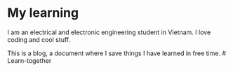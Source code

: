 # My learning
I am an electrical and electronic engineering student in Vietnam. I love coding and cool stuff.

This is a blog, a document where I save things I have learned in free time. #   L e a r n - t o g e t h e r  
 